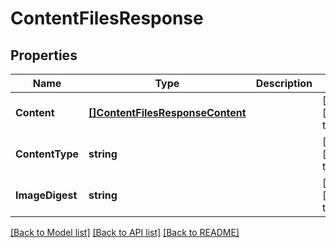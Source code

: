 # ContentFilesResponse

## Properties
Name | Type | Description | Notes
------------ | ------------- | ------------- | -------------
**Content** | [**[]ContentFilesResponseContent**](ContentFilesResponse_content.md) |  | [optional] [default to null]
**ContentType** | **string** |  | [optional] [default to null]
**ImageDigest** | **string** |  | [optional] [default to null]

[[Back to Model list]](../README.md#documentation-for-models) [[Back to API list]](../README.md#documentation-for-api-endpoints) [[Back to README]](../README.md)


